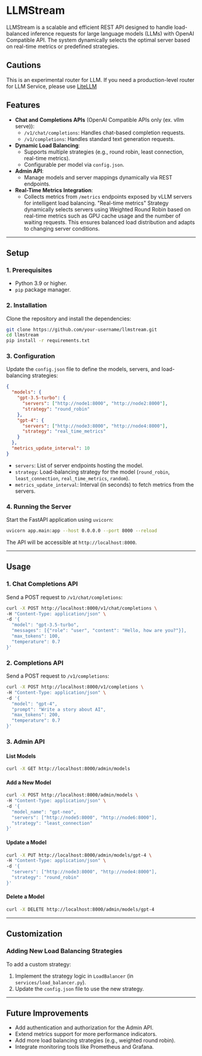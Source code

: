 # LLMStream

LLMStream is a scalable and efficient REST API designed to handle load-balanced inference requests for large language models (LLMs) with OpenAI Compatible API. The system dynamically selects the optimal server based on real-time metrics or predefined strategies.

## **Cautions**
This is an experimental router for LLM. If you need a production-level router for LLM Service, please use [LiteLLM](https://github.com/BerriAI/litellm)

## **Features**

- **Chat and Completions APIs** (OpenAI Compatible APIs only (ex. vllm serve)):
  - `/v1/chat/completions`: Handles chat-based completion requests.
  - `/v1/completions`: Handles standard text generation requests.
- **Dynamic Load Balancing**:
  - Supports multiple strategies (e.g., round robin, least connection, real-time metrics).
  - Configurable per model via `config.json`.
- **Admin API**:
  - Manage models and server mappings dynamically via REST endpoints.
- **Real-Time Metrics Integration**:
  - Collects metrics from `/metrics` endpoints exposed by vLLM servers for intelligent load balancing. "Real-time metrics" Strategy dynamically selects servers using Weighted Round Robin based on real-time metrics such as GPU cache usage and the number of waiting requests. This ensures balanced load distribution and adapts to changing server conditions.

---

## **Setup**

### **1. Prerequisites**
- Python 3.9 or higher.
- `pip` package manager.

### **2. Installation**
Clone the repository and install the dependencies:
```bash
git clone https://github.com/your-username/llmstream.git
cd llmstream
pip install -r requirements.txt
```

### **3. Configuration**
Update the `config.json` file to define the models, servers, and load-balancing strategies:
```json
{
  "models": {
    "gpt-3.5-turbo": {
      "servers": ["http://node1:8000", "http://node2:8000"],
      "strategy": "round_robin"
    },
    "gpt-4": {
      "servers": ["http://node3:8000", "http://node4:8000"],
      "strategy": "real_time_metrics"
    }
  },
  "metrics_update_interval": 10
}
```

- `servers`: List of server endpoints hosting the model.
- `strategy`: Load-balancing strategy for the model (`round_robin`, `least_connection`, `real_time_metrics`, `random`).
- `metrics_update_interval`: Interval (in seconds) to fetch metrics from the servers.

### **4. Running the Server**
Start the FastAPI application using `uvicorn`:
```bash
uvicorn app.main:app --host 0.0.0.0 --port 8000 --reload
```

The API will be accessible at `http://localhost:8000`.

---

## **Usage**

### **1. Chat Completions API**
Send a POST request to `/v1/chat/completions`:
```bash
curl -X POST http://localhost:8000/v1/chat/completions \
-H "Content-Type: application/json" \
-d '{
  "model": "gpt-3.5-turbo",
  "messages": [{"role": "user", "content": "Hello, how are you?"}],
  "max_tokens": 100,
  "temperature": 0.7
}'
```

### **2. Completions API**
Send a POST request to `/v1/completions`:
```bash
curl -X POST http://localhost:8000/v1/completions \
-H "Content-Type: application/json" \
-d '{
  "model": "gpt-4",
  "prompt": "Write a story about AI",
  "max_tokens": 200,
  "temperature": 0.7
}'
```

### **3. Admin API**
#### **List Models**
```bash
curl -X GET http://localhost:8000/admin/models
```

#### **Add a New Model**
```bash
curl -X POST http://localhost:8000/admin/models \
-H "Content-Type: application/json" \
-d '{
  "model_name": "gpt-neo",
  "servers": ["http://node5:8000", "http://node6:8000"],
  "strategy": "least_connection"
}'
```

#### **Update a Model**
```bash
curl -X PUT http://localhost:8000/admin/models/gpt-4 \
-H "Content-Type: application/json" \
-d '{
  "servers": ["http://node3:8000", "http://node4:8000"],
  "strategy": "round_robin"
}'
```

#### **Delete a Model**
```bash
curl -X DELETE http://localhost:8000/admin/models/gpt-4
```

---

## **Customization**

### **Adding New Load Balancing Strategies**
To add a custom strategy:
1. Implement the strategy logic in `LoadBalancer` (in `services/load_balancer.py`).
2. Update the `config.json` file to use the new strategy.


---

## **Future Improvements**
- Add authentication and authorization for the Admin API.
- Extend metrics support for more performance indicators.
- Add more load balancing strategies (e.g., weighted round robin).
- Integrate monitoring tools like Prometheus and Grafana.




